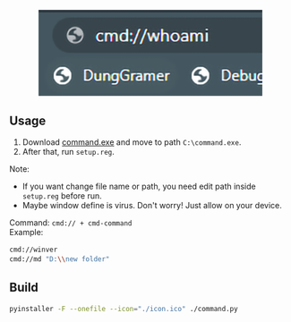 <p align="center">
  <a href="https://github.com/DungGramer/run-cmd-on-browser/releases/"><img src="images/preview.png" alt="run-cmd-on-browser" width="400px"></a>
</p>

## Usage
1. Download [command.exe](https://github.com/DungGramer/run-cmd-on-browser/releases/download/1.0/command.exe) and move to path `C:\command.exe`.  
2. After that, run `setup.reg`.  

Note: 
+ If you want change file name or path, you need edit path inside `setup.reg` before run.
+ Maybe window define is virus. Don't worry! Just allow on your device.
  
  
Command: `cmd:// + cmd-command`  
Example:
```bash
cmd://winver
cmd://md "D:\\new folder"
```

## Build
```bash
pyinstaller -F --onefile --icon="./icon.ico" ./command.py
```
